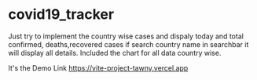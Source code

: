 # covid19_tracker

Just try to implement the country wise cases and dispaly today and total confirmed, deaths,recovered cases if search country name in searchbar it will display all details.
Included the chart for all data country wise.

It's the Demo Link https://vite-project-tawny.vercel.app
